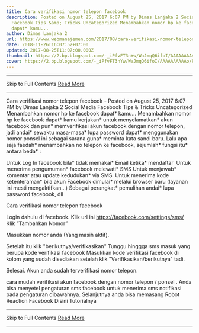 ```yaml
---
title: Cara verifikasi nomor telepon facebook
description: Posted on August 25, 2017 6:07 PM by Dimas Lanjaka 2 Social Media
  Facebook Tips &amp; Tricks Uncategorized Menambahkan nomor hp ke facebook
  dapat* kamu...
author: Dimas Lanjaka 2
url: https://www.webmanajemen.com/2017/08/cara-verifikasi-nomor-telepon-facebook.html
date: 2018-11-26T16:07:52+07:00
updated: 2017-08-25T11:07:00.000Z
thumbnail: https://2.bp.blogspot.com/-_iPfvFT3nYw/WaJmqQ6ifoI/AAAAAAAAAAo/kmhDBlj0teEtqHC1OAmA2e3GrhCGxhaNACLcBGAs/s320/StockSnap_WBWKY1FQ2I.jpg
cover: https://2.bp.blogspot.com/-_iPfvFT3nYw/WaJmqQ6ifoI/AAAAAAAAAAo/kmhDBlj0teEtqHC1OAmA2e3GrhCGxhaNACLcBGAs/s320/StockSnap_WBWKY1FQ2I.jpg
---
```


<hr/> Skip to Full Contents <a href="https://www.webmanajemen.com/2017/08/cara-verifikasi-nomor-telepon-facebook.html" rel="follow" class="button" id="read-more">Read More</a> <hr/> Cara verifikasi nomor telepon facebook - Posted on August 25, 2017 6:07 PM by Dimas Lanjaka 2 Social Media Facebook Tips &amp; Tricks Uncategorized Menambahkan nomor hp ke facebook dapat* kamu... Menambahkan nomor hp ke facebook dapat* kamu kerjakan* untuk menyelamatkan* akun facebook dan pun* memverifikasi akun facebook dengan nomor telepon, jadi andai* sewaktu masa-masa* lupa password dapat* menggunakan nomor ponsel ini sebagai sarana guna* meminta kata sandi baru.   Lalu apa saja faedah* menambahkan no telepon ke facebook, sejumlah* fungsi itu* antara beda* :


Untuk Log In facebook bila* tidak memakai* Email ketika* mendaftar 
Untuk menerima pengumuman* facebook melewati* SMS
Untuk menjawab* komentar atau update kedudukan* via SMS 
Untuk menerima kode ketenteraman* bila akun Facebook dimulai* melalui browser baru (layanan ini mesti mengaktifkan...)
Sebagai perangkat* pemulihan andai* lupa password facebook, dll


Cara verifikasi nomor telepon facebook

Login dahulu di facebook.
Klik url ini https://facebook.com/settings/sms/
Klik ”Tambahkan Nomor”


Masukkan nomor anda (Yang masih aktif).


Setelah itu klik "berikutnya/verifikasikan"
Tunggu hinggga sms masuk yang berupa kode verifikasi facebook
Masukkan kode verifikasi facebook di kolom yang sudah disediakan setelah klik "Verifikasikan/berikutnya" tadi.


Selesai. Akun anda sudah terverifikasi nomor telepon.


cara mudah verifikasi akun facebook dengan nomor telepon / ponsel
. Anda bisa menyetel pengaturan sms facebook untuk menerima sms notifikasi pada pengaturan dibawahnya. 
Selanjutnya anda bisa memasang Robot Reaction Facebook Disini Tutorialnya <hr/> Skip to Full Contents <a href="https://www.webmanajemen.com/2017/08/cara-verifikasi-nomor-telepon-facebook.html" rel="follow" class="button" id="read-more">Read More</a> <hr/>